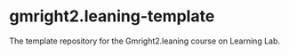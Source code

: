 # gmright2.leaning-template
The template repository for the Gmright2.leaning  course on Learning Lab.
